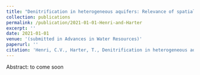 ```yaml
---
title: "Denitrification in heterogeneous aquifers: Relevance of spatial variability and upscaling"
collection: publications
permalink: /publication/2021-01-01-Henri-and-Harter
excerpt: ''
date: 2021-01-01
venue: '(submitted in Advances in Water Resources)'
paperurl: ''
citation: 'Henri, C.V., Harter, T., Denitrification in heterogeneous aquifers: Relevance of spatial variability and upscaling, submitted in Advances in Water Resources'
---
```


Abstract: to come soon
